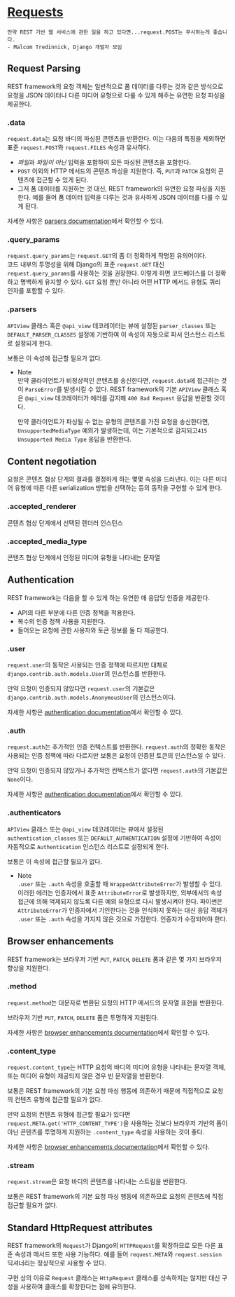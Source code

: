 # [Requests](https://www.django-rest-framework.org/api-guide/requests/)
```
만약 REST 기반 웹 서비스에 관한 일을 하고 있다면...request.POST는 무시하는게 좋습니다.
- Malcom Tredinnick, Django 개발자 모임
```

## Request Parsing
REST framework의 요청 객체는 일반적으로 폼 데이터를 다루는 것과 같은 방식으로 요청을 JSON 데이터나 다른 미디어 유형으로 다룰 수 있게 해주는 유연한 요청 파싱을 제공한다.

### .data
`request.data`는 요청 바디의 파싱된 콘텐츠을 반환한다. 이는 다음의 특징을 제외하면 표준 `request.POST`와 `request.FILES` 속성과 유사하다.

- *파일*과 *파일이 아닌* 입력을 포함하여 모든 파싱된 콘텐츠을 포함한다.
- `POST` 이외의 HTTP 메서드의 콘텐츠 파싱을 지원한다. 즉, `PUT`과 `PATCH` 요청의 콘텐츠에 접근할 수 있게 된다.
- 그저 폼 데이터를 지원하는 것 대신, REST framework의 유연한 요청 파싱을 지원한다. 예를 들어 폼 데이터 입력을 다루는 것과 유사하게 JSON 데이터를 다룰 수 있게 된다.

자세한 사항은 [parsers documentation](parsers.md)에서 확인할 수 있다.

### .query_params
`request.query_params`는 `request.GET`의 좀 더 정확하게 작명된 유의어이다.<br>
코드 내부의 투명성을 위해 Django의 표준 `request.GET` 대신 `request.query_params`를 사용하는 것을 권장한다. 이렇게 하면 코드베이스를 더 정확하고 명백하게 유지할 수 있다. `GET` 요청 뿐만 아니라 어떤 HTTP 메서드 유형도 쿼리 인자를 포함할 수 있다.

### .parsers
`APIView` 클래스 혹은 `@api_view` 데코레이터는 뷰에 설정된 `parser_classes` 또는 `DEFAULT_PARSER_CLASSES` 설정에 기반하여 이 속성이 자동으로 파서 인스턴스 리스트로 설정되게 한다.

보통은 이 속성에 접근할 필요가 없다.

- Note<br>
  만약 클라이언트가 비정상적인 콘텐츠를 송신한다면, `request.data`에 접근하는 것이 `ParseError`를 발생시킬 수 있다. REST framework의 기본 `APIView` 클래스 혹은 `@api_view` 데코레이터가 에러를 감지해 `400 Bad Request` 응답을 반환할 것이다.
  
  만약 클라이언트가 파싱될 수 없는 유형의 콘텐츠를 가진 요청을 송신한다면, `UnsupportedMediaType` 예외가 발생하는데, 이는 기본적으로 감지되고`415 Unsupported Media Type` 응답을 반환한다.

## Content negotiation
요청은 콘텐츠 협상 단계의 결과를 결정하게 하는 몇몇 속성을 드러낸다. 이는 다른 미디어 유형에 따른 다른 serialization 방법을 선택하는 등의 동작을 구현할 수 있게 한다.

### .accepted_renderer
콘텐츠 협상 단계에서 선택된 렌더러 인스턴스

### .accepted_media_type
콘텐츠 협상 단계에서 인정된 미디어 유형을 나타내는 문자열

## Authentication
REST framework는 다음을 할 수 있게 하는 유연한 매 응답당 인증을 제공한다.
- API의 다른 부분에 다른 인증 정책을 적용한다.
- 복수의 인증 정책 사용을 지원한다.
- 들어오는 요청에 관한 사용자와 토큰 정보를 둘 다 제공한다.

### .user
`request.user`의 동작은 사용되는 인증 정책에 따르지만 대체로 `django.contrib.auth.models.User`의 인스턴스를 반환한다.

만약 요청이 인증되지 않았다면 `request.user`의 기본값은 `django.contrib.auth.models.AnonymousUser`의 인스턴스이다.

자세한 사항은 [authentication documentation](authentication.md)에서 확인할 수 있다.

### .auth
`request.auth`는 추가적인 인증 컨텍스트를 반환한다. `request.auth`의 정확한 동작은 사용되는 인증 정책에 따라 다르지만 보통은 요청이 인증된 토큰의 인스턴스일 수 있다.

만약 요청이 인증되지 않았거나 추가적인 컨텍스트가 없다면 `request.auth`의 기본값은 `None`이다.

자세한 사항은 [authentication documentation](authentication.md)에서 확인할 수 있다.

### .authenticators
`APIView` 클래스 또는 `@api_view` 데코레이터는 뷰에서 설정된 `authentication_classes` 또는 `DEFAULT_AUTHENTICATION` 설정에 기반하여 속성이 자동적으로 `Authentication` 인스턴스 리스트로 설정되게 한다.

보통은 이 속성에 접근할 필요가 없다.

- Note<br>
  `.user` 또는 `.auth` 속성을 호출할 때 `WrappedAttributeError`가 발생할 수 있다. 이러한 에러는 인증자에서 표준 `AttributeError`로 발생하지만, 외부에서의 속성 접근에 의해 억제되지 않도록 다른 예외 유형으로 다시 발생시켜야 한다. 파이썬은 `AttributeError`가 인증자에서 기인한다는 것을 인식하지 못하는 대신 응답 객체가 `.user` 또는 `.auth` 속성을 가지지 않은 것으로 가정한다. 인증자가 수정되어야 한다.

## Browser enhancements
REST framework는 브라우저 기반 `PUT`, `PATCH`, `DELETE` 폼과 같은 몇 가지 브라우저 향상을 지원한다.

### .method
`request.method`는 대문자로 변환된 요청의 HTTP 메서드의 문자열 표현을 반환한다.

브라우저 기반 `PUT`, `PATCH`, `DELETE` 폼은 투명하게 지원된다.

자세한 사항은 [browser enhancements documentation](../topics/enhancements.md)에서 확인할 수 있다.

### .content_type
`request.content_type`는 HTTP 요청의 바디의 미디어 유형을 나타내는 문자열 객체, 또는 미디어 유형이 제공되지 않은 경우 빈 문자열을 반환한다.

보통은 REST framework의 기본 요청 파싱 행동에 의존하기 때문에 직접적으로 요청의 컨텐츠 유형에 접근할 필요가 없다.

만약 요청의 컨텐츠 유형에 접근할 필요가 있다면 `request.META.get('HTTP_CONTENT_TYPE')`을 사용하는 것보다 브라우저 기반의 폼이 아닌 콘텐츠를 투명하게 지원하는 `.content_type` 속성을 사용하는 것이 좋다.

자세한 사항은 [browser enhancements documentation](../topics/enhancements.md)에서 확인할 수 있다.

### .stream
`request.stream`은 요청 바디의 콘텐츠를 나타내는 스트림을 반환한다.

보통은 REST framework의 기본 요청 파싱 행동에 의존하므로 요청의 콘텐츠에 직접 접근할 필요가 없다.

## Standard HttpRequest attributes
REST framework의 `Request`가 Django의 `HTTPRequest`를 확장하므로 모든 다른 표준 속성과 메서드 또한 사용 가능하다. 예를 들어 `request.META`와 `request.session` 딕셔너리는 정상적으로 사용할 수 있다.


구현 상의 이유로 `Request` 클래스는 `HttpRequest` 클래스를 상속하지는 않지만 대신 구성을 사용하여 클래스를 확장한다는 점에 유의한다.